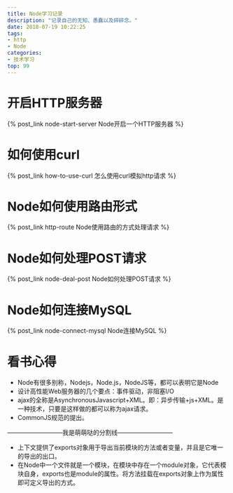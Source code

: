 ```yaml
---
title: Node学习记录
description: "记录自己的无知、愚蠢以及碎碎念。"
date: 2018-07-19 10:22:25
tags:
- http
- Node
categories:
- 技术学习
top: 99
---
```


# 开启HTTP服务器
{% post_link node-start-server Node开启一个HTTP服务器 %}

# 如何使用curl
{% post_link how-to-use-curl 怎么使用curl模拟http请求 %}

# Node如何使用路由形式
{% post_link http-route Node使用路由的方式处理请求 %}

# Node如何处理POST请求
{% post_link node-deal-post Node如何处理POST请求 %}

# Node如何连接MySQL
{% post_link node-connect-mysql Node连接MySQL %}

# 看书心得
* Node有很多别称，Nodejs，Node.js，NodeJS等，都可以表明它是Node
* 设计高性能Web服务器的几个要点：事件驱动，非阻塞I/O
* ajax的全称是AsynchronousJavascript+XML。即：异步传输+js+XML。是一种技术，只要是这样做的都可以称为ajax请求。
* CommonJS规范的提出。

—————————我是萌萌哒的分割线—————————

* 上下文提供了exports对象用于导出当前模块的方法或者变量，并且是它唯一的导出的出口。
* 在Node中一个文件就是一个模块，在模块中存在一个module对象，它代表模块自身，exports也是module的属性。将方法挂载在exports对象上作为属性即可定义导出的方式。